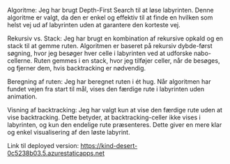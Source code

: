 Algoritme: Jeg har brugt Depth-First Search til at løse labyrinten. Denne algoritme er valgt, da den er enkel og effektiv til at finde en hvilken som helst vej ud af labyrinten uden at garantere den korteste vej.

Rekursiv vs. Stack: Jeg har brugt en kombination af rekursive opkald og en stack til at gemme ruten. Algoritmen er baseret på rekursiv dybde-først søgning, hvor jeg besøger hver celle i labyrinten ved at udforske nabo-cellerne. Ruten gemmes i en stack, hvor jeg tilføjer celler, når de besøges, og fjerner dem, hvis backtracking er nødvendig.

Beregning af ruten: Jeg har beregnet ruten i ét hug. Når algoritmen har fundet vejen fra start til mål, vises den færdige rute i labyrinten uden animation.

Visning af backtracking: Jeg har valgt kun at vise den færdige rute uden at vise backtracking. Dette betyder, at backtracking-celler ikke vises i labyrinten, og kun den endelige rute præsenteres. Dette giver en mere klar og enkel visualisering af den løste labyrint.

Link til deployed version:
https://kind-desert-0c5238b03.5.azurestaticapps.net 
